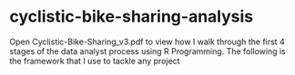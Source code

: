 # cyclistic-bike-sharing-analysis

Open Cyclistic-Bike-Sharing_v3.pdf to view how I walk through the first 4 stages of the data analyst process using R Programming. The following is the framework that I use to tackle any project 
